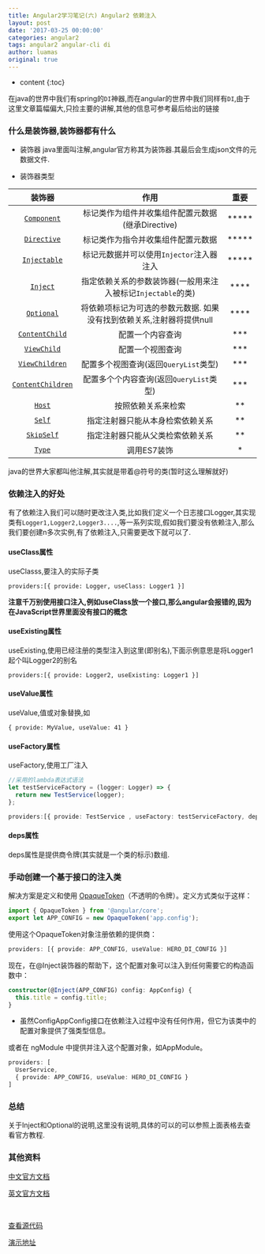 ```yaml
---
title: Angular2学习笔记(六) Angular2 依赖注入
layout: post
date: '2017-03-25 00:00:00'
categories: angular2
tags: angular2 angular-cli di
author: luamas
original: true
---
```


* content
{:toc}


在java的世界中我们有spring的`DI`神器,而在angular的世界中我们同样有`DI`,由于这里文章篇幅偏大,只捡主要的讲解,其他的信息可参考最后给出的链接


### 什么是装饰器,装饰器都有什么

* 装饰器
java里面叫注解,angular官方称其为装饰器.其最后会生成json文件的元数据文件.

* 装饰器类型





|装饰器|作用|重要|
|:-:|:-:|:-:|
|[`Component`](https://angular.cn/docs/ts/latest/api/core/index/Component-decorator.html)|标记类作为组件并收集组件配置元数据(继承Directive)|*****|
|[`Directive`](https://angular.cn/docs/ts/latest/api/core/index/Directive-decorator.html)|标记类作为指令并收集组件配置元数据| ***** |
|[`Injectable`](https://angular.cn/docs/ts/latest/api/core/index/Injectable-decorator.html)|标记元数据并可以使用`Injector`注入器注入| ***** |
|[`Inject`](https://angular.cn/docs/ts/latest/api/core/index/Inject-decorator.html)|指定依赖关系的参数装饰器(一般用来注入被标记`Injectable`的类)| **** |
|[`Optional`](https://angular.cn/docs/ts/latest/api/core/index/Optional-decorator.html)|将依赖项标记为可选的参数元数据. 如果没有找到依赖关系,注射器将提供null| **** |
|[`ContentChild`](https://angular.cn/docs/ts/latest/api/core/index/ContentChild-decorator.html)|配置一个内容查询| *** |
|[`ViewChild`](https://angular.cn/docs/ts/latest/api/core/index/ViewChild-decorator.html)|配置一个视图查询| *** |
|[`ViewChildren`](https://angular.cn/docs/ts/latest/api/core/index/ViewChildren-decorator.html)|配置多个视图查询(返回`QueryList`类型)| *** |
|[`ContentChildren`](https://angular.cn/docs/ts/latest/api/core/index/ContentChildren-decorator.html)|配置多个个内容查询(返回`QueryList`类型)| *** |
|[`Host`](https://angular.cn/docs/ts/latest/api/core/index/Host-decorator.html)|按照依赖关系来检索| ** |
|[`Self`](https://angular.cn/docs/ts/latest/api/core/index/Self-decorator.html)|指定注射器只能从本身检索依赖关系| ** |
|[`SkipSelf`](https://angular.cn/docs/ts/latest/api/core/index/SkipSelf-decorator.html)|指定注射器只能从父类检索依赖关系| ** |
|[`Type`](https://angular.cn/docs/ts/latest/api/core/index/Type-decorator.html)|调用ES7装饰| * |



java的世界大家都叫他注解,其实就是带着@符号的类(暂时这么理解就好)


### 依赖注入的好处
有了依赖注入我们可以随时更改注入类,比如我们定义一个日志接口Logger,其实现类有`Logger1,Logger2,Logger3....`,等一系列实现,假如我们要没有依赖注入,那么我们要创建n多次实例,有了依赖注入,只需要更改下就可以了.

#### useClass属性
useClasss,要注入的实际子类

```
providers:[{ provide: Logger, useClass: Logger1 }]
```

**注意千万别使用接口注入,例如useClass放一个接口,那么angular会报错的,因为在JavaScript世界里面没有接口的概念**

#### useExisting属性
useExisting,使用已经注册的类型注入到这里(即别名),下面示例意思是将Logger1起个叫Logger2的别名

```
providers:[{ provide: Logger2, useExisting: Logger1 }]
```

#### useValue属性
useValue,值或对象替换,如

```
{ provide: MyValue, useValue: 41 }
```

#### useFactory属性
useFactory,使用工厂注入

```ts
//采用的lambda表达式语法
let testServiceFactory = (logger: Logger) => {
  return new TestService(logger);
};

providers:[{ provide: TestService , useFactory: testServiceFactory, deps: [Logger] }]
```

#### deps属性
deps属性是提供商令牌(其实就是一个类的标示)数组.


### 手动创建一个基于接口的注入类
解决方案是定义和使用 [OpaqueToken](https://angular.cn/docs/ts/latest/api/core/index/OpaqueToken-class.html)（不透明的令牌）。定义方式类似于这样：

```ts
import { OpaqueToken } from '@angular/core';
export let APP_CONFIG = new OpaqueToken('app.config');
```

使用这个OpaqueToken对象注册依赖的提供商：

```ts
providers: [{ provide: APP_CONFIG, useValue: HERO_DI_CONFIG }]
```

现在，在@Inject装饰器的帮助下，这个配置对象可以注入到任何需要它的构造函数中：

```ts
constructor(@Inject(APP_CONFIG) config: AppConfig) {
  this.title = config.title;
}
```


 - 虽然ConfigAppConfig接口在依赖注入过程中没有任何作用，但它为该类中的配置对象提供了强类型信息。

或者在 ngModule 中提供并注入这个配置对象，如AppModule。

```ts
providers: [
  UserService,
  { provide: APP_CONFIG, useValue: HERO_DI_CONFIG }
]
```


### 总结
关于Inject和Optional的说明,这里没有说明,具体的可以的可以参照上面表格去查看官方教程.

### 其他资料

[中文官方文档](https://angular.cn/docs/ts/latest/guide/dependency-injection.html)

[英文官方文档](https://angular.io/docs/ts/latest/guide/dependency-injection.html)

<br>


[查看源代码](https://github.com/luamas/angular2-sample/tree/v1)

[演示地址](http://blog.luamas.com/angular2-sample)

